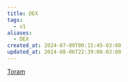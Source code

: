 ```yaml
---
title: DEX
tags:
  - v1
aliases:
  - DEX
created_at: 2024-07-09T00:15:45-03:00
updated_at: 2024-08-06T22:39:08-03:00
---
```


[Toram](../../../../rascunhos/2024/07/Toram.md)